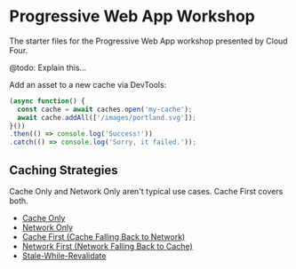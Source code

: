 # Progressive Web App Workshop

The starter files for the Progressive Web App workshop presented by Cloud Four.

@todo: Explain this...

Add an asset to a new cache via DevTools:
```js
(async function() {
  const cache = await caches.open('my-cache');
  await cache.addAll(['/images/portland.svg']);
}())
.then(() => console.log('Success!'))
.catch(() => console.log('Sorry, it failed.'));
```

## Caching Strategies

Cache Only and Network Only aren't typical use cases. Cache First covers both.

- [Cache Only](https://jakearchibald.com/2014/offline-cookbook/#cache-only)
- [Network Only](https://jakearchibald.com/2014/offline-cookbook/#network-only)
- [Cache First (Cache Falling Back to Network)](https://jakearchibald.com/2014/offline-cookbook/#cache-falling-back-to-network)
- [Network First (Network Falling Back to Cache)](https://jakearchibald.com/2014/offline-cookbook/#network-falling-back-to-cache)
- [Stale-While-Revalidate](https://developers.google.com/web/fundamentals/instant-and-offline/offline-cookbook/#stale-while-revalidate)
